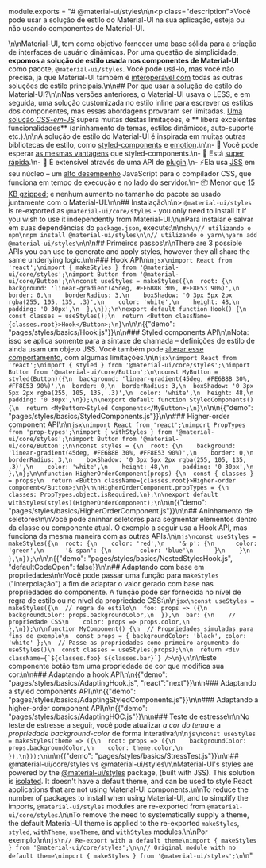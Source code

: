 module.exports = "# @material-ui/styles\n\n<p class=\"description\">Você pode usar a solução de estilo do Material-UI na sua aplicação, esteja ou não usando componentes de Material-UI.</p>\n\nMaterial-UI, tem como objetivo fornecer uma base sólida para a criação de interfaces de usuário dinâmicas. Por uma questão de simplicidade, **expomos a solução de estilo usada nos componentes de Material-UI** como pacote, `@material-ui/styles`. Você pode usá-lo, mas você não precisa, já que Material-UI também é [ interoperável com](/guides/interoperability/) todas as outras soluções de estilo principais.\n\n## Por que usar a solução de estilo do Material-UI?\n\nNas versões anteriores, o Material-UI usava o LESS, e em seguida, uma solução customizada no estilo inline para escrever os estilos dos componentes, mas essas abordagens provaram ser limitadas. [Uma solução *CSS-em-JS*](https://github.com/oliviertassinari/a-journey-toward-better-style) supera muitas destas limitações, e ** libera excelentes funcionalidades** (aninhamento de temas, estilos dinâmicos, auto-suporte etc.).\n\nA solução de estilo do Material-UI é inspirada em muitas outras bibliotecas de estilo, como [styled-components](https://www.styled-components.com/) e [emotion](https://emotion.sh/).\n\n- 💅 Você pode esperar [as mesmas vantagens](https://www.styled-components.com/docs/basics#motivation) que styled-components.\n- 🚀 Está [super rápida](https://github.com/Foso/material-ui/blob/master/packages/material-ui-benchmark/README.md#material-uistyles).\n- 🧩 É extensível através de uma API de [plugin](https://github.com/cssinjs/jss/blob/master/docs/plugins.md).\n- ⚡️Ela usa [JSS](https://github.com/cssinjs/jss) em seu núcleo – um [alto desempenho](https://github.com/cssinjs/jss/blob/master/docs/performance.md) JavaScript para o compilador CSS, que funciona em tempo de execução e no lado do servidor.\n- 📦 Menor que [15 KB gzipped](https://bundlephobia.com/result?p=@material-ui/styles); e nenhum aumento no tamanho do pacote se usado juntamente com o Material-UI.\n\n## Instalação\n\n> `@material-ui/styles` is re-exported as `@material-ui/core/styles` - you only need to install it if you wish to use it independently from Material-UI.\n\nPara instalar e salvar em suas dependências do `package.json`, execute:\n\n```sh\n// utilizando o npm\nnpm install @material-ui/styles\n\n// utilizando o yarn\nyarn add @material-ui/styles\n```\n\n## Primeiros passos\n\nThere are 3 possible APIs you can use to generate and apply styles, however they all share the same underlying logic.\n\n### Hook API\n\n```jsx\nimport React from 'react';\nimport { makeStyles } from '@material-ui/core/styles';\nimport Button from '@material-ui/core/Button';\n\nconst useStyles = makeStyles({\n  root: {\n    background: 'linear-gradient(45deg, #FE6B8B 30%, #FF8E53 90%)',\n    border: 0,\n    borderRadius: 3,\n    boxShadow: '0 3px 5px 2px rgba(255, 105, 135, .3)',\n    color: 'white',\n    height: 48,\n    padding: '0 30px',\n  },\n});\n\nexport default function Hook() {\n  const classes = useStyles();\n  return <Button className={classes.root}>Hook</Button>;\n}\n```\n\n{{\"demo\": \"pages/styles/basics/Hook.js\"}}\n\n### Styled components API\n\nNota: isso se aplica somente para a sintaxe de chamada – definições de estilo de ainda usam um objeto JSS. Você também pode [alterar esse comportamento](/styles/advanced/#string-templates), com algumas limitações.\n\n```jsx\nimport React from 'react';\nimport { styled } from '@material-ui/core/styles';\nimport Button from '@material-ui/core/Button';\n\nconst MyButton = styled(Button)({\n  background: 'linear-gradient(45deg, #FE6B8B 30%, #FF8E53 90%)',\n  border: 0,\n  borderRadius: 3,\n  boxShadow: '0 3px 5px 2px rgba(255, 105, 135, .3)',\n  color: 'white',\n  height: 48,\n  padding: '0 30px',\n});\n\nexport default function StyledComponents() {\n  return <MyButton>Styled Components</MyButton>;\n}\n```\n\n{{\"demo\": \"pages/styles/basics/StyledComponents.js\"}}\n\n### Higher-order component API\n\n```jsx\nimport React from 'react';\nimport PropTypes from 'prop-types';\nimport { withStyles } from '@material-ui/core/styles';\nimport Button from '@material-ui/core/Button';\n\nconst styles = {\n  root: {\n    background: 'linear-gradient(45deg, #FE6B8B 30%, #FF8E53 90%)',\n    border: 0,\n    borderRadius: 3,\n    boxShadow: '0 3px 5px 2px rgba(255, 105, 135, .3)',\n    color: 'white',\n    height: 48,\n    padding: '0 30px',\n  },\n};\n\nfunction HigherOrderComponent(props) {\n  const { classes } = props;\n  return <Button className={classes.root}>Higher-order component</Button>;\n}\n\nHigherOrderComponent.propTypes = {\n  classes: PropTypes.object.isRequired,\n};\n\nexport default withStyles(styles)(HigherOrderComponent);\n```\n\n{{\"demo\": \"pages/styles/basics/HigherOrderComponent.js\"}}\n\n## Aninhamento de seletores\n\nVocê pode aninhar seletores para segmentar elementos dentro da classe ou componente atual. O exemplo a seguir usa a Hook API, mas funciona da mesma maneira com as outras APIs.\n\n```js\nconst useStyles = makeStyles({\n  root: {\n    color: 'red',\n    '& p': {\n      color: 'green',\n      '& span': {\n        color: 'blue'\n      }\n    }\n  },\n});\n```\n\n{{\"demo\": \"pages/styles/basics/NestedStylesHook.js\", \"defaultCodeOpen\": false}}\n\n## Adaptando com base em propriedades\n\nVocê pode passar uma função para `makeStyles` (\"interpolação\") a fim de adaptar o valor gerado com base nas propriedades do componente. A função pode ser fornecida no nível de regra de estilo ou no nível da propriedade CSS:\n\n```jsx\nconst useStyles = makeStyles({\n  // regra de estilo\n  foo: props => ({\n    backgroundColor: props.backgroundColor,\n  }),\n  bar: {\n    // propriedade CSS\n    color: props => props.color,\n  },\n});\n\nfunction MyComponent() {\n  // Propriedades simuladas para fins de exemplo\n  const props = { backgroundColor: 'black', color: 'white' };\n  // Passe as propriedades como primeiro argumento do useStyles()\n  const classes = useStyles(props);\n\n  return <div className={`${classes.foo} ${classes.bar}`} />\n}\n```\n\nEste componente botão tem uma propriedade de cor que modifica sua cor:\n\n### Adaptando a hook API\n\n{{\"demo\": \"pages/styles/basics/AdaptingHook.js\", \"react\":\"next\"}}\n\n### Adaptando a styled components API\n\n{{\"demo\": \"pages/styles/basics/AdaptingStyledComponents.js\"}}\n\n### Adaptando a higher-order component API\n\n{{\"demo\": \"pages/styles/basics/AdaptingHOC.js\"}}\n\n### Teste de estresse\n\nNo teste de estresse a seguir, você pode atualizar *a cor do tema* e a *propriedade background-color* de forma interativa:\n\n```js\nconst useStyles = makeStyles(theme => ({\n  root: props => ({\n    backgroundColor: props.backgroundColor,\n    color: theme.color,\n  }),\n}));\n```\n\n{{\"demo\": \"pages/styles/basics/StressTest.js\"}}\n\n## @material-ui/core/styles vs @material-ui/styles\n\nMaterial-UI's styles are powered by the [@material-ui/styles](https://www.npmjs.com/package/@material-ui/styles) package, (built with JSS). This solution is [isolated](https://bundlephobia.com/result?p=@material-ui/styles). It doesn't have a default theme, and can be used to style React applications that are not using Material-UI components.\n\nTo reduce the number of packages to install when using Material-UI, and to simplify the imports, `@material-ui/styles` modules are re-exported from `@material-ui/core/styles`.\n\nTo remove the need to systematically supply a theme, the default Material-UI theme is applied to the re-exported `makeStyles`, `styled`, `withTheme`, `useTheme`, and `withStyles` modules.\n\nPor exemplo:\n\n```js\n// Re-export with a default theme\nimport { makeStyles } from '@material-ui/core/styles';\n\n// Original module with no default theme\nimport { makeStyles } from '@material-ui/styles';\n```\n"